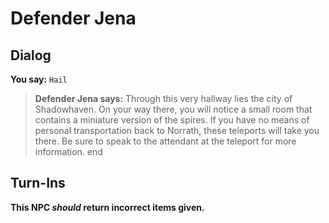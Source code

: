# Defender Jena
## Dialog

**You say:** `Hail`



>**Defender Jena says:** Through this very hallway lies the city of Shadowhaven. On your way there, you will notice a small room that contains a miniature version of the spires. If you have no means of personal transportation back to Norrath, these teleports will take you there. Be sure to speak to the attendant at the teleport for more information.
end

## Turn-Ins



**This NPC *should* return incorrect items given.**





